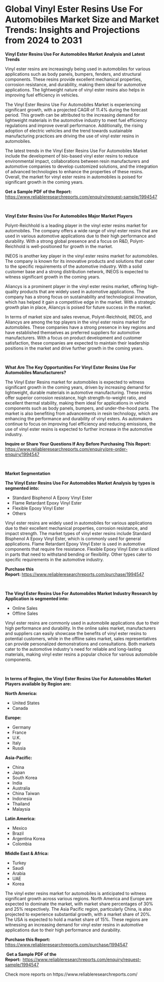 <p><h1>Global Vinyl Ester Resins Use For Automobiles Market Size and Market Trends: Insights and Projections from 2024 to 2031</h1></p><p><strong>Vinyl Ester Resins Use For Automobiles Market Analysis and Latest Trends</strong></p>
<p><p>Vinyl ester resins are increasingly being used in automobiles for various applications such as body panels, bumpers, fenders, and structural components. These resins provide excellent mechanical properties, corrosion resistance, and durability, making them ideal for automotive applications. The lightweight nature of vinyl ester resins also helps in improving fuel efficiency in vehicles.</p><p>The Vinyl Ester Resins Use For Automobiles Market is experiencing significant growth, with a projected CAGR of 11.4% during the forecast period. This growth can be attributed to the increasing demand for lightweight materials in the automotive industry to meet fuel efficiency regulations and improve overall performance. Additionally, the rising adoption of electric vehicles and the trend towards sustainable manufacturing practices are driving the use of vinyl ester resins in automobiles.</p><p>The latest trends in the Vinyl Ester Resins Use For Automobiles Market include the development of bio-based vinyl ester resins to reduce environmental impact, collaborations between resin manufacturers and automotive companies to develop customized solutions, and the integration of advanced technologies to enhance the properties of these resins. Overall, the market for vinyl ester resins in automobiles is poised for significant growth in the coming years.</p></p>
<p><strong>Get a Sample PDF of the Report:&nbsp;</strong> <a href="https://www.reliableresearchreports.com/enquiry/request-sample/1994547">https://www.reliableresearchreports.com/enquiry/request-sample/1994547</a></p>
<p>&nbsp;</p>
<p><strong>Vinyl Ester Resins Use For Automobiles Major Market Players</strong></p>
<p><p>Polynt-Reichhold is a leading player in the vinyl ester resins market for automobiles. The company offers a wide range of vinyl ester resins that are used in various automotive applications due to their high performance and durability. With a strong global presence and a focus on R&D, Polynt-Reichhold is well-positioned for growth in the market.</p><p>INEOS is another key player in the vinyl ester resins market for automobiles. The company is known for its innovative products and solutions that cater to the specific requirements of the automotive industry. With a solid customer base and a strong distribution network, INEOS is expected to witness significant growth in the coming years.</p><p>Aliancys is a prominent player in the vinyl ester resins market, offering high-quality products that are widely used in automotive applications. The company has a strong focus on sustainability and technological innovation, which has helped it gain a competitive edge in the market. With a strategic growth plan in place, Aliancys is poised for future success in the market.</p><p>In terms of market size and sales revenue, Polynt-Reichhold, INEOS, and Aliancys are among the top players in the vinyl ester resins market for automobiles. These companies have a strong presence in key regions and have established themselves as preferred suppliers for automotive manufacturers. With a focus on product development and customer satisfaction, these companies are expected to maintain their leadership positions in the market and drive further growth in the coming years.</p></p>
<p>&nbsp;</p>
<p><strong>What Are The Key Opportunities For Vinyl Ester Resins Use For Automobiles Manufacturers?</strong></p>
<p><p>The Vinyl Ester Resins market for automobiles is expected to witness significant growth in the coming years, driven by increasing demand for lightweight, durable materials in automotive manufacturing. These resins offer superior corrosion resistance, high strength-to-weight ratio, and excellent thermal stability, making them ideal for applications in vehicle components such as body panels, bumpers, and under-the-hood parts. The market is also benefiting from advancements in resin technology, which are enhancing the performance and durability of vinyl esters. As automakers continue to focus on improving fuel efficiency and reducing emissions, the use of vinyl ester resins is expected to further increase in the automotive industry.</p></p>
<p><strong>Inquire or Share Your Questions If Any Before Purchasing This Report:</strong> <a href="https://www.reliableresearchreports.com/enquiry/pre-order-enquiry/1994547">https://www.reliableresearchreports.com/enquiry/pre-order-enquiry/1994547</a></p>
<p>&nbsp;</p>
<p><strong>Market Segmentation</strong></p>
<p><strong>The Vinyl Ester Resins Use For Automobiles Market Analysis by types is segmented into:</strong></p>
<p><ul><li>Standard Bisphenol A Epoxy Vinyl Ester</li><li>Flame Retardant Epoxy Vinyl Ester</li><li>Flexible Epoxy Vinyl Ester</li><li>Others</li></ul></p>
<p><p>Vinyl ester resins are widely used in automobiles for various applications due to their excellent mechanical properties, corrosion resistance, and impact strength. The market types of vinyl ester resins include Standard Bisphenol A Epoxy Vinyl Ester, which is commonly used for general applications. Flame Retardant Epoxy Vinyl Ester is used in automotive components that require fire resistance. Flexible Epoxy Vinyl Ester is utilized in parts that need to withstand bending or flexibility. Other types cater to specific requirements in the automotive industry.</p></p>
<p><strong>Purchase this Report:&nbsp;</strong><a href="https://www.reliableresearchreports.com/purchase/1994547">https://www.reliableresearchreports.com/purchase/1994547</a></p>
<p>&nbsp;</p>
<p><strong>The Vinyl Ester Resins Use For Automobiles Market Industry Research by Application is segmented into:</strong></p>
<p><ul><li>Online Sales</li><li>Offline Sales</li></ul></p>
<p><p>Vinyl ester resins are commonly used in automobile applications due to their high performance and durability. In the online sales market, manufacturers and suppliers can easily showcase the benefits of vinyl ester resins to potential customers, while in the offline sales market, sales representatives can provide personalized demonstrations and consultations. Both markets cater to the automotive industry's need for reliable and long-lasting materials, making vinyl ester resins a popular choice for various automobile components.</p></p>
<p>&nbsp;</p>
<p><strong>In terms of Region, the Vinyl Ester Resins Use For Automobiles Market Players available by Region are:</strong></p>
<p>
    <p> <strong> North America: </strong>
        <ul>
            <li>United States</li>
            <li>Canada</li>
        </ul>
        </p> 
    <p> <strong> Europe: </strong>
        <ul>
            <li>Germany</li>
            <li>France</li>
            <li>U.K.</li>
            <li>Italy</li>
            <li>Russia</li>
        </ul>
        </p> 
    <p> <strong> Asia-Pacific: </strong>
        <ul>
            <li>China</li>
            <li>Japan</li>
            <li>South Korea</li>
            <li>India</li>
            <li>Australia</li>
            <li>China Taiwan</li>
            <li>Indonesia</li>
            <li>Thailand</li>
            <li>Malaysia</li>
        </ul>
        </p> 
    <p> <strong> Latin America: </strong>
        <ul>
            <li>Mexico</li>
            <li>Brazil</li>
            <li>Argentina Korea</li>
            <li>Colombia</li>
        </ul>
        </p> 
    <p> <strong> Middle East & Africa: </strong>
        <ul>
            <li>Turkey</li>
            <li>Saudi</li>
            <li>Arabia</li>
            <li>UAE</li>
            <li>Korea</li>
        </ul>
    </p>
    </p>
<p><p>The vinyl ester resins market for automobiles is anticipated to witness significant growth across various regions. North America and Europe are expected to dominate the market, with market share percentages of 30% and 25% respectively. The Asia Pacific region, particularly China, is also projected to experience substantial growth, with a market share of 20%. The USA is expected to hold a market share of 15%. These regions are witnessing an increasing demand for vinyl ester resins in automotive applications due to their high performance and durability.</p></p>
<p><strong>Purchase this Report: </strong><a href="https://www.reliableresearchreports.com/purchase/1994547">https://www.reliableresearchreports.com/purchase/1994547</a></p>
<p>&nbsp;<strong>Get a Sample PDF of the Report:&nbsp;&nbsp;</strong><a href="https://www.reliableresearchreports.com/enquiry/request-sample/1994547">https://www.reliableresearchreports.com/enquiry/request-sample/1994547</a></p>
<p><strong></strong></p>
<p>Check more reports on https://www.reliableresearchreports.com/</p>